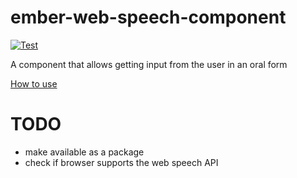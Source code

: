 ember-web-speech-component
==========================

[![Test](http://img4.wikia.nocookie.net/__cb20100515084517/streetfighter/images/a/a8/Guile_(CFE).png)](http://localhost:3000/github/blakeembrey/kroute)

A component that allows getting input from the user in an oral form

<a href="http://js-for.ninja/ember-js-and-web-speech-api-example.html">How to use</a>

TODO
====
+ make available as a package
+ check if browser supports the web speech API

